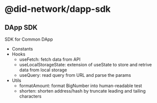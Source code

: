 # @did-network/dapp-sdk

## DApp SDK

SDK for Common DApp

- Constants
- Hooks
  - useFetch: fetch data from API
  - useLocalStorageState: extension of useState to store and retrive data from local storage
  - useQuery: read query from URL and parse the params
- Utils
  - formatAmount: format BigNumber into human-readable test
  - shorten: shorten address/hash by truncate leading and tailing characters
